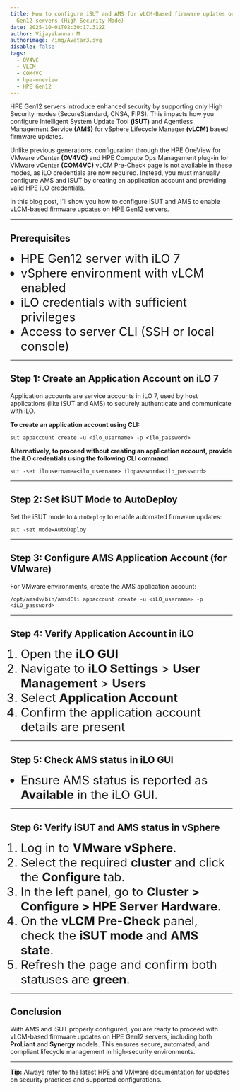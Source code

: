 ```yaml
---
title: How to configure iSUT and AMS for vLCM-Based firmware updates on HPE
  Gen12 servers (High Security Mode)
date: 2025-10-01T02:30:17.312Z
author: Vijayakannan M
authorimage: /img/Avatar3.svg
disable: false
tags:
  - OV4VC
  - VLCM
  - COM4VC
  - hpe-oneview
  - HPE Gen12
---
```

<style> li { font-size: 27px; line-height: 33px; max-width: none; } </style>

HPE Gen12 servers introduce enhanced security by supporting only High Security modes (SecureStandard, CNSA, FIPS). This impacts how you configure Intelligent System Update Tool **(iSUT)** and Agentless Management Service **(AMS)** for vSphere Lifecycle Manager **(vLCM)** based firmware updates. 

Unlike previous generations, configuration through the HPE OneView for VMware vCenter **(OV4VC)** and HPE Compute Ops Management plug-in for VMware vCenter **(COM4VC)** vLCM Pre-Check page is not available in these modes, as iLO credentials are now required. Instead, you must manually configure AMS and iSUT by creating an application account and providing valid HPE iLO credentials.

In this blog post, I’ll show you how to configure iSUT and AMS to enable vLCM-based firmware updates on HPE Gen12 servers.

- - -

## **Prerequisites**

* HPE Gen12 server with iLO 7
* vSphere environment with vLCM enabled
* iLO credentials with sufficient privileges
* Access to server CLI (SSH or local console)

- - -

## **Step 1: Create an Application Account on iLO 7**

Application accounts are service accounts in iLO 7, used by host applications (like iSUT and AMS) to securely authenticate and communicate with iLO.

**To create an application account using CLI:**

```shell
sut appaccount create -u <ilo_username> -p <ilo_password>
```

**Alternatively, to proceed without creating an application account, provide the iLO credentials using the following CLI command:**

```shell
sut -set ilousername=<ilo_username> ilopassword=<ilo_password>
```

- - -

## **Step 2: Set iSUT Mode to AutoDeploy**

Set the iSUT mode to `AutoDeploy` to enable automated firmware updates:

```shell
sut -set mode=AutoDeploy
```

- - -

## **Step 3: Configure AMS Application Account (for VMware)**

For VMware environments, create the AMS application account:

```shell
/opt/amsdv/bin/amsdCli appaccount create -u <iLO_username> -p <iLO_password>
```

- - -

## **Step 4: Verify Application Account in iLO**

1. Open the **iLO GUI**
2. Navigate to **iLO Settings** > **User Management** > **Users**
3. Select **Application Account**
4. Confirm the application account details are present

- - -

## **Step 5: Check AMS status in iLO GUI**

* Ensure AMS status is reported as **Available** in the iLO GUI.

- - -

## **Step 6: Verify iSUT and AMS status in vSphere**

1. Log in to **VMware vSphere**.
2. Select the required **cluster** and click the **Configure** tab.
3. In the left panel, go to **Cluster > Configure > HPE Server Hardware**.
4. On the **vLCM Pre-Check** panel, check the **iSUT mode** and **AMS state**.
5. Refresh the page and confirm both statuses are **green**.

- - -

## **Conclusion**

With AMS and iSUT properly configured, you are ready to proceed with vLCM-based firmware updates on HPE Gen12 servers, including both **ProLiant** and **Synergy** models. This ensures secure, automated, and compliant lifecycle management in high-security environments.

- - -

**Tip:** Always refer to the latest HPE and VMware documentation for updates on security practices and supported configurations.